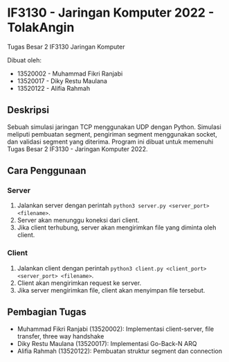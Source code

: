 # IF3130 - Jaringan Komputer 2022 - TolakAngin
Tugas Besar 2 IF3130 Jaringan Komputer

Dibuat oleh:
- 13520002 - Muhammad Fikri Ranjabi
- 13520017 - Diky Restu Maulana
- 13520122 - Alifia Rahmah

## Deskripsi

Sebuah simulasi jaringan TCP menggunakan UDP dengan Python. Simulasi meliputi pembuatan segment, pengiriman segment menggunakan socket, dan validasi segment yang diterima. Program ini dibuat untuk memenuhi Tugas Besar 2 IF3130 - Jaringan Komputer 2022.

## Cara Penggunaan

### Server

1. Jalankan server dengan perintah `python3 server.py <server_port> <filename>`.
2. Server akan menunggu koneksi dari client.
3. Jika client terhubung, server akan mengirimkan file yang diminta oleh client.

### Client
1. Jalankan client dengan perintah `python3 client.py <client_port> <server_port> <filename>`.
2. Client akan mengirimkan request ke server.
3. Jika server mengirimkan file, client akan menyimpan file tersebut.

## Pembagian Tugas

- Muhammad Fikri Ranjabi (13520002): Implementasi client-server, file transfer, three way handshake
- Diky Restu Maulana (13520017): Implementasi Go-Back-N ARQ
- Alifia Rahmah (13520122): Pembuatan struktur segment dan connection
